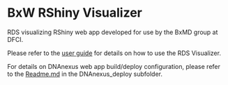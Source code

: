 # BxW RShiny Visualizer
RDS visualizing RShiny web app developed for use by the BxMD group at DFCI.

Please refer to the [user guide](./docs/RDS_Visualizer_user_guide.pdf) for details on how to use the RDS Visualizer. 

For details on DNAnexus web app build/deploy configuration, please refer to the [Readme.md](./DNAnexus_deploy/Readme.md) in the DNAnexus_deploy subfolder.


